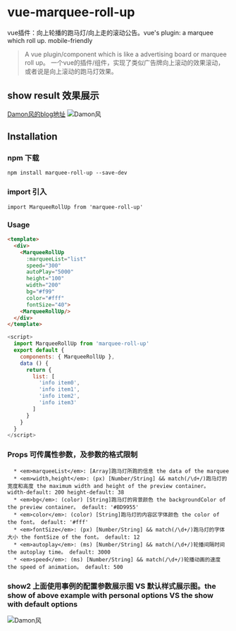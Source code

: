 # vue-marquee-roll-up
vue插件：向上轮播的跑马灯/向上走的滚动公告。vue's plugin:  a marquee which roll up. mobile-friendly

> A vue plugin/component which is like a advertising board or marquee roll up。 一个vue的插件/组件，实现了类似广告牌向上滚动的效果滚动，或者说是向上滚动的跑马灯效果。

## show result 效果展示

[Damon风的blog地址](https://www.cnblogs.com/damonFeng/)
![Damon风](https://github.com/Damon0820/vue-marquee-roll-up/blob/master/static/img/show2.gif "Damon风")

## Installation

### npm 下载
```
npm install marquee-roll-up --save-dev
````

### import 引入
````
import MarqueeRollUp from 'marquee-roll-up'
````

### Usage

``` html
<template>
  <div>
    <MarqueeRollUp 
      :marqueeList="list"
      speed="300" 
      autoPlay="5000" 
      height="100" 
      width="200" 
      bg="#f99" 
      color="#fff" 
      fontSize="40">
    <MarqueeRollUp/>
  </div>
</template>
```
``` javascript
<script>
  import MarqueeRollUp from 'marquee-roll-up'
  export default {
    components: { MarqueeRollUp },
    data () {
      return {
        list: [
          'info item0',
          'info item1',
          'info item2',
          'info item3'
        ]
      }
    }
  }
</script>
```

### Props 可传属性参数，及参数的格式限制

      * <em>marqueeList</em>: [Array]跑马灯所跑的信息 the data of the marquee
      * <em>width,height</em>: (px) [Number/String] && match(/\d+/)跑马灯的宽度和高度 the maximum width and height of the preview container。 width-default: 200 height-default: 38
      * <em>bg</em>: (color) [String]跑马灯的背景颜色 the backgroundColor of the preview container。 default: '#BD9955'
      * <em>color</em>: (color) [String]跑马灯的内容区字体颜色 the color of the font。 default: '#fff'
      * <em>fontSize</em>: (px) [Number/String] && match(/\d+/)跑马灯的字体大小 the fontSize of the font。 default: 12
      * <em>autoplay</em>: (ms) [Number/String] && match(/\d+/)轮播间隔时间 the autoplay time。 default: 3000
      * <em>speed</em>: (ms) [Number/String] && match(/\d+/)轮播动画的速度 the speed of animation。 default: 500

### show2 上面使用事例的配置参数展示图 VS 默认样式展示图。the show of above example with personal options VS the show with default options
![Damon风](https://github.com/Damon0820/vue-marquee-roll-up/blob/master/static/img/show1.png "Damon风")